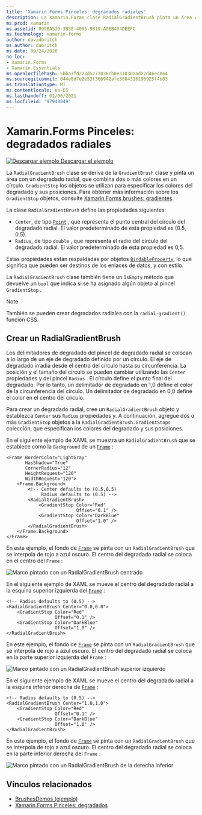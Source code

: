 ```yaml
---
title: 'Xamarin.Forms Pinceles: degradados radiales'
description: La Xamarin.Forms clase RadialGradientBrush pinta un área con un degradado radial.
ms.prod: xamarin
ms.assetid: 099BA530-3B38-4005-9B19-A0EB4D4DEEFC
ms.technology: xamarin-forms
author: davidbritch
ms.author: dabritch
ms.date: 09/24/2020
no-loc:
- Xamarin.Forms
- Xamarin.Essentials
ms.openlocfilehash: 5bba3fd223d5777036cb0e31030aad22d46ed864
ms.sourcegitcommit: 044e8d7e2e53f366942afe5084316198925f4b03
ms.translationtype: MT
ms.contentlocale: es-ES
ms.lasthandoff: 01/06/2021
ms.locfileid: "97940049"
---
```

# <a name="no-locxamarinforms-brushes-radial-gradients"></a>Xamarin.Forms Pinceles: degradados radiales

[![Descargar ejemplo](~/media/shared/download.png) Descargar el ejemplo](/samples/xamarin/xamarin-forms-samples/userinterface-brushdemos/)

La `RadialGradientBrush` clase se deriva de la `GradientBrush` clase y pinta un área con un degradado radial, que combina dos o más colores en un círculo. `GradientStop` los objetos se utilizan para especificar los colores del degradado y sus posiciones. Para obtener más información sobre los `GradientStop` objetos, consulte [ Xamarin.Forms brushes: gradientes](gradient.md).

La clase `RadialGradientBrush` define las propiedades siguientes:

- `Center`, de tipo [`Point`](xref:Xamarin.Forms.Point) , que representa el punto central del círculo del degradado radial. El valor predeterminado de esta propiedad es (0.5, 0.5).
- `Radius`, de tipo `double` , que representa el radio del círculo del degradado radial. El valor predeterminado de esta propiedad es 0,5.

Estas propiedades están respaldadas por objetos [`BindableProperty`](xref:Xamarin.Forms.BindableProperty), lo que significa que pueden ser destinos de los enlaces de datos, y con estilo.

La `RadialGradientBrush` clase también tiene un `IsEmpty` método que devuelve un `bool` que indica si se ha asignado algún objeto al pincel `GradientStop` .

> [!NOTE]
> También se pueden crear degradados radiales con la `radial-gradient()` función CSS.

## <a name="create-a-radialgradientbrush"></a>Crear un RadialGradientBrush

Los delimitadores de degradado del pincel de degradado radial se colocan a lo largo de un eje de degradado definido por un círculo. El eje de degradado irradia desde el centro del círculo hasta su circunferencia. La posición y el tamaño del círculo se pueden cambiar utilizando las `Center` propiedades y del pincel `Radius` . El círculo define el punto final del degradado. Por lo tanto, un delimitador de degradado en 1,0 define el color de la circunferencia del círculo. Un delimitador de degradado en 0,0 define el color en el centro del círculo.

Para crear un degradado radial, cree un `RadialGradientBrush` objeto y establezca `Center` sus `Radius` propiedades y. A continuación, agregue dos o más `GradientStop` objetos a la `RadialGradientBrush.GradientStops` colección, que especifican los colores del degradado y sus posiciones.

En el siguiente ejemplo de XAML se muestra un `RadialGradientBrush` que se establece como la `Background` de un [`Frame`](xref:Xamarin.Forms.Frame) :

```xaml    
<Frame BorderColor="LightGray"
       HasShadow="True"
       CornerRadius="12"
       HeightRequest="120"
       WidthRequest="120">
    <Frame.Background>
        <!-- Center defaults to (0.5,0.5)
             Radius defaults to (0.5) -->
        <RadialGradientBrush>
            <GradientStop Color="Red"
                          Offset="0.1" />
            <GradientStop Color="DarkBlue"
                          Offset="1.0" />
        </RadialGradientBrush>
    </Frame.Background>
</Frame>
```

En este ejemplo, el fondo de [`Frame`](xref:Xamarin.Forms.Frame) se pinta con un `RadialGradientBrush` que se interpola de rojo a azul oscuro. El centro del degradado radial se coloca en el centro del `Frame` :

![Marco pintado con un RadialGradientBrush centrado](radialgradient-images/center.png)

En el siguiente ejemplo de XAML se mueve el centro del degradado radial a la esquina superior izquierda del [`Frame`](xref:Xamarin.Forms.Frame) :

```xaml
<!-- Radius defaults to (0.5) -->
<RadialGradientBrush Center="0.0,0.0">
    <GradientStop Color="Red"
                  Offset="0.1" />
    <GradientStop Color="DarkBlue"
                  Offset="1.0" />
</RadialGradientBrush>
```

En este ejemplo, el fondo de [`Frame`](xref:Xamarin.Forms.Frame) se pinta con un `RadialGradientBrush` que se interpola de rojo a azul oscuro. El centro del degradado radial se coloca en la parte superior izquierda del `Frame` :

![Marco pintado con un RadialGradientBrush superior izquierdo](radialgradient-images/top-left.png)

En el siguiente ejemplo de XAML se mueve el centro del degradado radial a la esquina inferior derecha de [`Frame`](xref:Xamarin.Forms.Frame) :

```xaml
<!-- Radius defaults to (0.5) -->
<RadialGradientBrush Center="1.0,1.0">
    <GradientStop Color="Red"
                  Offset="0.1" />
    <GradientStop Color="DarkBlue"
                  Offset="1.0" />
</RadialGradientBrush>            
```

En este ejemplo, el fondo de [`Frame`](xref:Xamarin.Forms.Frame) se pinta con un `RadialGradientBrush` que se interpola de rojo a azul oscuro. El centro del degradado radial se coloca en la parte inferior derecha del `Frame` :

![Marco pintado con un RadialGradientBrush de la derecha inferior](radialgradient-images/bottom-right.png)

## <a name="related-links"></a>Vínculos relacionados

- [BrushesDemos (ejemplo)](/samples/xamarin/xamarin-forms-samples/userinterface-brushdemos/)
- [Xamarin.Forms Pinceles: degradados](gradient.md)
